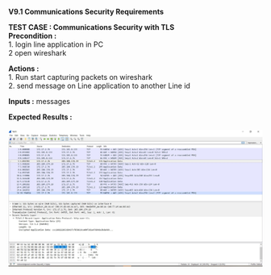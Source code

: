 **V9.1 Communications Security Requirements** <br>

**TEST CASE : Communications Security with TLS** <br>
**Precondition :**<br> 
    1. login line application in PC <br>
    2 open wireshark <br>
     
 **Actions :**<br>
    1. Run start capturing packets on wireshark<br>
    2. send message on Line application to another Line id<br>
        
  **Inputs :** messages <br>
  
  **Expected Results :**  <br>
  <br>![Line_msg](line_msg.jpg)<br>
    
